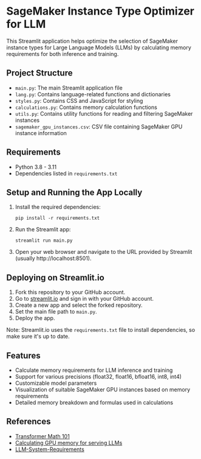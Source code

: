 # SageMaker Instance Type Optimizer for LLM

This Streamlit application helps optimize the selection of SageMaker instance types for Large Language Models (LLMs) by calculating memory requirements for both inference and training.

## Project Structure

- `main.py`: The main Streamlit application file
- `lang.py`: Contains language-related functions and dictionaries
- `styles.py`: Contains CSS and JavaScript for styling
- `calculations.py`: Contains memory calculation functions
- `utils.py`: Contains utility functions for reading and filtering SageMaker instances
- `sagemaker_gpu_instances.csv`: CSV file containing SageMaker GPU instance information

## Requirements

- Python 3.8 - 3.11
- Dependencies listed in `requirements.txt`

## Setup and Running the App Locally

1. Install the required dependencies:
   ```
   pip install -r requirements.txt
   ```

2. Run the Streamlit app:
   ```
   streamlit run main.py
   ```

3. Open your web browser and navigate to the URL provided by Streamlit (usually http://localhost:8501).

## Deploying on Streamlit.io

1. Fork this repository to your GitHub account.
2. Go to [streamlit.io](https://streamlit.io/) and sign in with your GitHub account.
3. Create a new app and select the forked repository.
4. Set the main file path to `main.py`.
5. Deploy the app.

Note: Streamlit.io uses the `requirements.txt` file to install dependencies, so make sure it's up to date.

## Features

- Calculate memory requirements for LLM inference and training
- Support for various precisions (float32, float16, bfloat16, int8, int4)
- Customizable model parameters
- Visualization of suitable SageMaker GPU instances based on memory requirements
- Detailed memory breakdown and formulas used in calculations

## References

- [Transformer Math 101](https://blog.eleuther.ai/transformer-math/)
- [Calculating GPU memory for serving LLMs](https://www.substratus.ai/blog/calculating-gpu-memory-for-llm)
- [LLM-System-Requirements](https://github.com/manuelescobar-dev/LLM-System-Requirements)
